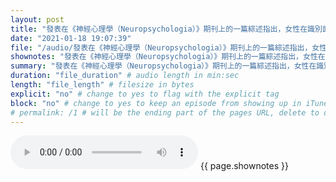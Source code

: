 ```yaml
---
layout: post
title: "發表在《神經心理學（Neuropsychologia）》期刊上的一篇綜述指出，女性在識別面部特徵、處理表情與情緒方面往往較男性更好[74]；不過男性能夠更好的識別憤怒、侵略和威脅等特定行為的線索[74]。" # quotes allow forbidden characters like the colon
date: "2021-01-18 19:07:39"
file: "/audio/發表在《神經心理學（Neuropsychologia）》期刊上的一篇綜述指出，女性在識別面部特徵、處理表情與情緒方面往往較男性更好[74]；不過男性能夠更好的識別憤怒、侵略和威脅等特定行為的線索[74]。.mp3"
shownotes: "發表在《神經心理學（Neuropsychologia）》期刊上的一篇綜述指出，女性在識別面部特徵、處理表情與情緒方面往往較男性更好[74]；不過男性能夠更好的識別憤怒、侵略和威脅等特定行為的線索[74]。"
summary: "發表在《神經心理學（Neuropsychologia）》期刊上的一篇綜述指出，女性在識別面部特徵、處理表情與情緒方面往往較男性更好[74]；不過男性能夠更好的識別憤怒、侵略和威脅等特定行為的線索[74]。"
duration: "file_duration" # audio length in min:sec
length: "file_length" # filesize in bytes
explicit: "no" # change to yes to flag with the explicit tag
block: "no" # change to yes to keep an episode from showing up in iTunes
# permalink: /1 # will be the ending part of the pages URL, delete to default to the title
---
```


<audio controls>
<source src="{{site.url}}{{site.baseurl}}{{ page.file }}" type="audio/x-mp3">
Your browser does not support the audio element.
</audio>
{{ page.shownotes }}
